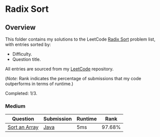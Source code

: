 # Radix Sort

## Overview
This folder contains my solutions to the LeetCode [Radix Sort](https://leetcode.com/problem-list/radix-sort/) problem list,
with entries sorted by:
- Difficulty.
- Question title.

All entries are sourced from my [LeetCode](https://github.com/shumarb/leetcode) repository.

(*Note*: Rank indicates the percentage of submissions that my code outperforms in terms of runtime.)

Completed: 1/3.

### Medium
| Question                                                                  | Submission                                                                              | Runtime | Rank   |
|---------------------------------------------------------------------------|-----------------------------------------------------------------------------------------|---------|--------|
| [Sort an Array](https://leetcode.com/problems/sort-an-array/description/) | [Java](https://github.com/shumarb/leetcode/blob/main/submissions/java/SortAnArray.java) | 5ms     | 97.68% |
